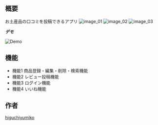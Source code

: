 ## 概要

お土産品の口コミを投稿できるアプリ
![image_01](https://github.com/higuchiyumiko/Review/assets/101847022/c116deb8-fd9a-408b-b22f-161d31de238e)
![image_02](https://github.com/higuchiyumiko/Review/assets/101847022/be367cc1-5586-4998-a4e5-2bb3e1c840f1)
![image_03](https://github.com/higuchiyumiko/Review/assets/101847022/6db1a870-62ea-490e-9fc1-8ef4311a4533)

***デモ***

![Demo](https://sreview-442092a5918f.herokuapp.com/)

## 機能
 
- 機能1 商品登録・編集・削除・検索機能
- 機能2 レビュー投稿機能
- 機能3 ログイン機能
- 機能4 いいね機能

## 作者
 
[higuchiyumiko](https://github.com/higuchiyumiko/Review)
